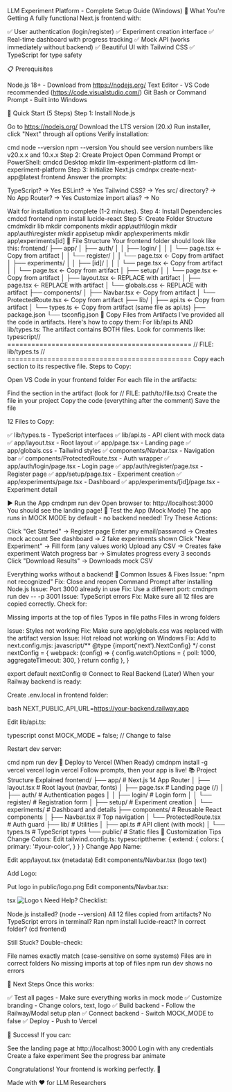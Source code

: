 LLM Experiment Platform - Complete Setup Guide (Windows)
🎯 What You're Getting
A fully functional Next.js frontend with:

✅ User authentication (login/register)
✅ Experiment creation interface
✅ Real-time dashboard with progress tracking
✅ Mock API (works immediately without backend)
✅ Beautiful UI with Tailwind CSS
✅ TypeScript for type safety

📋 Prerequisites

Node.js 18+ - Download from https://nodejs.org/
Text Editor - VS Code recommended (https://code.visualstudio.com/)
Git Bash or Command Prompt - Built into Windows

🚀 Quick Start (5 Steps)
Step 1: Install Node.js

Go to https://nodejs.org/
Download the LTS version (20.x)
Run installer, click "Next" through all options
Verify installation:

cmd   node --version
   npm --version
You should see version numbers like v20.x.x and 10.x.x
Step 2: Create Project
Open Command Prompt or PowerShell:
cmdcd Desktop
mkdir llm-experiment-platform
cd llm-experiment-platform
Step 3: Initialize Next.js
cmdnpx create-next-app@latest frontend
Answer the prompts:

TypeScript? → Yes
ESLint? → Yes
Tailwind CSS? → Yes
src/ directory? → No
App Router? → Yes
Customize import alias? → No

Wait for installation to complete (1-2 minutes).
Step 4: Install Dependencies
cmdcd frontend
npm install lucide-react
Step 5: Create Folder Structure
cmdmkdir lib
mkdir components
mkdir app\auth\login
mkdir app\auth\register
mkdir app\setup
mkdir app\experiments
mkdir app\experiments\[id]
📁 File Structure
Your frontend folder should look like this:
frontend/
├── app/
│   ├── auth/
│   │   ├── login/
│   │   │   └── page.tsx          ← Copy from artifact
│   │   └── register/
│   │       └── page.tsx          ← Copy from artifact
│   ├── experiments/
│   │   ├── [id]/
│   │   │   └── page.tsx          ← Copy from artifact
│   │   └── page.tsx              ← Copy from artifact
│   ├── setup/
│   │   └── page.tsx              ← Copy from artifact
│   ├── layout.tsx                ← REPLACE with artifact
│   ├── page.tsx                  ← REPLACE with artifact
│   └── globals.css               ← REPLACE with artifact
├── components/
│   ├── Navbar.tsx                ← Copy from artifact
│   └── ProtectedRoute.tsx        ← Copy from artifact
├── lib/
│   ├── api.ts                    ← Copy from artifact
│   └── types.ts                  ← Copy from artifact (same file as api.ts)
├── package.json
└── tsconfig.json
📝 Copy Files from Artifacts
I've provided all the code in artifacts. Here's how to copy them:
For lib/api.ts AND lib/types.ts:
The artifact contains BOTH files. Look for comments like:
typescript// ==============================================
// FILE: lib/types.ts
// ==============================================
Copy each section to its respective file.
Steps to Copy:

Open VS Code in your frontend folder
For each file in the artifacts:

Find the section in the artifact (look for // FILE: path/to/file.tsx)
Create the file in your project
Copy the code (everything after the comment)
Save the file



12 Files to Copy:

✅ lib/types.ts - TypeScript interfaces
✅ lib/api.ts - API client with mock data
✅ app/layout.tsx - Root layout
✅ app/page.tsx - Landing page
✅ app/globals.css - Tailwind styles
✅ components/Navbar.tsx - Navigation bar
✅ components/ProtectedRoute.tsx - Auth wrapper
✅ app/auth/login/page.tsx - Login page
✅ app/auth/register/page.tsx - Register page
✅ app/setup/page.tsx - Experiment creation
✅ app/experiments/page.tsx - Dashboard
✅ app/experiments/[id]/page.tsx - Experiment detail

▶️ Run the App
cmdnpm run dev
Open browser to: http://localhost:3000
You should see the landing page!
🧪 Test the App (Mock Mode)
The app runs in MOCK MODE by default - no backend needed!
Try These Actions:

Click "Get Started" → Register page
Enter any email/password → Creates mock account
See dashboard → 2 fake experiments shown
Click "New Experiment" → Fill form (any values work)
Upload any CSV → Creates fake experiment
Watch progress bar → Simulates progress every 3 seconds
Click "Download Results" → Downloads mock CSV

Everything works without a backend!
🔧 Common Issues & Fixes
Issue: "npm not recognized"
Fix: Close and reopen Command Prompt after installing Node.js
Issue: Port 3000 already in use
Fix: Use a different port:
cmdnpm run dev -- -p 3001
Issue: TypeScript errors
Fix: Make sure all 12 files are copied correctly. Check for:

Missing imports at the top of files
Typos in file paths
Files in wrong folders

Issue: Styles not working
Fix: Make sure app/globals.css was replaced with the artifact version
Issue: Hot reload not working on Windows
Fix: Add to next.config.mjs:
javascript/** @type {import('next').NextConfig} */
const nextConfig = {
  webpack: (config) => {
    config.watchOptions = {
      poll: 1000,
      aggregateTimeout: 300,
    }
    return config
  },
}

export default nextConfig
🌐 Connect to Real Backend (Later)
When your Railway backend is ready:

Create .env.local in frontend folder:

bash   NEXT_PUBLIC_API_URL=https://your-backend.railway.app

Edit lib/api.ts:

typescript   const MOCK_MODE = false;  // Change to false

Restart dev server:

cmd   npm run dev
🚀 Deploy to Vercel (When Ready)
cmdnpm install -g vercel
vercel login
vercel
Follow prompts, then your app is live!
📚 Project Structure Explained
frontend/
├── app/                    # Next.js 14 App Router
│   ├── layout.tsx         # Root layout (navbar, fonts)
│   ├── page.tsx           # Landing page (/)
│   ├── auth/              # Authentication pages
│   │   ├── login/         # Login form
│   │   └── register/      # Registration form
│   ├── setup/             # Experiment creation
│   └── experiments/       # Dashboard and details
├── components/            # Reusable React components
│   ├── Navbar.tsx        # Top navigation
│   └── ProtectedRoute.tsx # Auth guard
├── lib/                   # Utilities
│   ├── api.ts            # API client (with mock)
│   └── types.ts          # TypeScript types
└── public/               # Static files
🎨 Customization Tips
Change Colors:
Edit tailwind.config.ts:
typescripttheme: {
  extend: {
    colors: {
      primary: '#your-color',
    }
  }
}
Change App Name:

Edit app/layout.tsx (metadata)
Edit components/Navbar.tsx (logo text)

Add Logo:

Put logo in public/logo.png
Edit components/Navbar.tsx:

tsx   <Image src="/logo.png" alt="Logo" width={32} height={32} />
📞 Need Help?
Checklist:

 Node.js installed? (node --version)
 All 12 files copied from artifacts?
 No TypeScript errors in terminal?
 Ran npm install lucide-react?
 In correct folder? (cd frontend)

Still Stuck?
Double-check:

File names exactly match (case-sensitive on some systems)
Files are in correct folders
No missing imports at top of files
npm run dev shows no errors

🎯 Next Steps
Once this works:

✅ Test all pages - Make sure everything works in mock mode
✅ Customize branding - Change colors, text, logo
✅ Build backend - Follow the Railway/Modal setup plan
✅ Connect backend - Switch MOCK_MODE to false
✅ Deploy - Push to Vercel

🎉 Success!
If you can:

See the landing page at http://localhost:3000
Login with any credentials
Create a fake experiment
See the progress bar animate

Congratulations! Your frontend is working perfectly. 🚀

Made with ❤️ for LLM Researchers